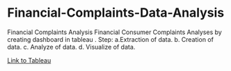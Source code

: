 # Financial-Complaints-Data-Analysis
Financial Complaints Analysis
Financial Consumer Complaints Analyses by creating dashboard in tableau .
Step:
a.Extraction of data.
b. Creation of data.
c. Analyze of data.
d. Visualize of data.

[Link to Tableau](https://public.tableau.com/app/profile/sajal.jain4190/viz/FinancialComplaints_16557197120780/FCOVERVIEW)
